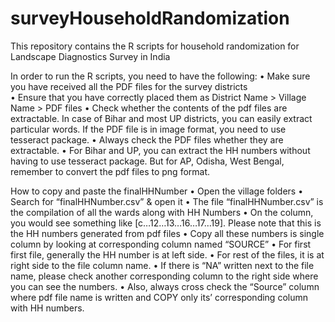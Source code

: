 # surveyHouseholdRandomization
This repository contains the R scripts for household randomization for Landscape Diagnostics Survey in India

In order to run the R scripts, you need to have the following:
•	Make sure you have received all the PDF files for the survey districts <br>
•	Ensure that you have correctly placed them as District Name > Village Name > PDF files
•	Check whether the contents of the pdf files are extractable. In case of Bihar and most UP districts, you can easily extract particular words. If the PDF file is in image format, you need to use tesseract package.
•	Always check the PDF files whether they are extractable.
•	For Bihar and UP, you can extract the HH numbers without having to use tesseract package. But for AP, Odisha, West Bengal, remember to convert the pdf files to png format. 


How to copy and paste the finalHHNumber
•	Open the village folders
•	Search for “finalHHNumber.csv” & open it
•	The file “finalHHNumber.csv” is the compilation of all the wards along with HH Numbers
•	On the column, you would see something like [c…12…13…16…17…19]. Please note that this is the HH numbers generated from pdf files
•	Copy all these numbers is single column by looking at corresponding column named “SOURCE”
•	For first first file, generally the HH number is at left side.
•	For rest of the files, it is at right side to the file column name. 
•	If there is “NA” written next to the file name, please check another corresponding column to the right side where you can see the numbers.
•	Also, always cross check the “Source” column where pdf file name is written and COPY only its’ corresponding column with HH numbers.
